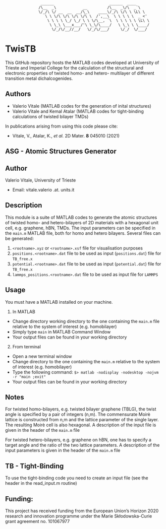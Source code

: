 ```
                ______                         ______  ____
               /\__  _\            __         /\__  _\/\  _`\
               \/_/\ \/ __  __  __/\_\    ____\/_/\ \/\ \ \L\ \
                  \ \ \/\ \/\ \/\ \/\ \  /',__\  \ \ \ \ \  _ <'
                   \ \ \ \ \_/ \_/ \ \ \/\__, `\  \ \ \ \ \ \L\ \
                    \ \_\ \___x___/'\ \_\/\____/   \ \_\ \ \____/
                     \/_/\/__//__/   \/_/\/___/     \/_/  \/___/

```

# TwisTB
This GitHub repository hosts the MATLAB codes developed at University of Trieste and Imperial College for the calculation of the structural and electronic properties of twisted homo- and hetero- multilayer of different transition metal dichalcogenides.

## Authors
* Valerio Vitale (MATLAB codes for the generation of inital structures)
* Valerio Vitale and Kemal Atalar (MATLAB codes for tight-binding calculations of twisted bilayer TMDs)


In publications arising from using this code please cite:
- Vitale, V., Atalar, K., *et al.* 2D Mater. **8** 045010 (2021)

## ASG - Atomic Structures Generator

Author
------

Valerio Vitale, University of Trieste

* Email: vitale.valerio .at. units.it


Description
-----------

This module is a suite of MATLAB codes to generate the atomic structures of twisted homo- and hetero-bilayers of 2D
materials with a hexagonal unit cell, e.g. graphene, hBN, TMDs.
The input parameters can be specified in the `main.m` MATLAB file, both for homo and hetero bilayers. 
Several files can be generated:
1. `<rootname>.xyz` or `<rootname>.xsf` file for visualisation purposes
2. `positions.<rootname>.dat` file to be used as input (`positions.dat`) file for `TB_free.x`
3. `potential.<rootname>.dat` file to be used as input (`potential.dat`) file for `TB_free.x`
4. `lammps_positions.<rootname>.dat` file to be used as input file for `LAMMPS`

Usage
-----

You must have a MATLAB installed on your machine.

1. In MATLAB
* Change directory working directory to the one containing the `main.m` file relative to the system of interest (e.g. homobilayer)
* Simply type `main` in MATLAB Command Window
* Your output files can be found in your working directory

2. From terminal
* Open a new terminal window
* Change directory to the one containing the `main.m` relative to the system of interest (e.g. homobilayer)
* Type the following command:
	`$> matlab -nodisplay -nodesktop -nojvm -r "main ;exit"`
* Your output files can be found in your working directory

Notes
-----

For twisted homo-bilayers, e.g. twisted bilayer graphene (TBLG), the twist angle is specified by a pair of integers (n,m). 
The commensurate Moirè lattice is constructed from n,m and the lattice parameter of the single layer. 
The resulting Moirè cell is also hexagonal. A description of the input file is given in the header of the `main.m` file

For twisted hetero-bilayers, e.g. graphene on hBN, one has to specify a target angle and the ratio of the two lattice parameters. 
A description of the input parameters is given in the header of the `main.m` file


## TB - Tight-Binding

To use the tight-binding code you need to create an input file (see the header in the read_input.m routine)

## Funding:
This project has received funding from the European Union’s Horizon 2020 research and innovation programme under the Marie Skłodowska-Curie grant agreement no. 101067977

